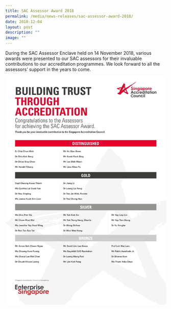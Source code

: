 ```yaml
---
title: SAC Assessor Award 2018
permalink: /media/news-releases/sac-assessor-award-2018/
date: 2018-12-04
layout: post
description: ""
image: ""
---
```

During the SAC Assessor Enclave held on 14 November 2018, various awards were presented to our SAC assessors for their invaluable contributions to our accreditation programmes. We look forward to all the assessors’ support in the years to come.

![Assessor Awards 2018](/images/press-release/documents/AssessorAwards-2018.jpg)